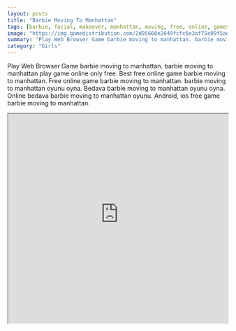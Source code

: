 ```yaml
---
layout: posts
title: "Barbie Moving To Manhattan"
tags: [barbie, facial, makeover, manhattan, moving, free, online, games, oyna, game, free, games, play, play, games]
image: "https://img.gamedistribution.com/2d95666e2649fcfc6e3af75e09f5adb9.jpg"
summary: "Play Web Browser Game barbie moving to manhattan. barbie moving to manhattan play game online only free. Best free online game barbie moving to manhattan. Free online game barbie moving to manhattan. barbie moving to manhattan oyunu oyna. Bedava barbie moving to manhattan oyunu oyna. Online bedava barbie moving to manhattan oyunu. Android, ios free game barbie moving to manhattan."
category: "Girls"
---
```


Play Web Browser Game barbie moving to manhattan. barbie moving to manhattan play game online only free. Best free online game barbie moving to manhattan. Free online game barbie moving to manhattan. barbie moving to manhattan oyunu oyna. Bedava barbie moving to manhattan oyunu oyna. Online bedava barbie moving to manhattan oyunu. Android, ios free game barbie moving to manhattan.

<iframe width="100%" height="480px;" src="https://flash.gamedistribution.com?game=2d95666e2649fcfc6e3af75e09f5adb9"></iframe>
